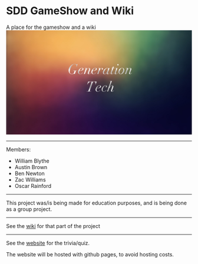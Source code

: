 # SDD GameShow and Wiki
A place for the gameshow and a wiki
![SDD.logo](SDD.logo.png)
***
Members:
- William Blythe
- Austin Brown
- Ben Newton
- Zac Williams
- Oscar Rainford

***
This project was/is being made for education purposes, and is being done as a group project.
***
See the [wiki](https://github.com/willyb321/SDD-GameShow-Wiki/wiki) for that part of the project
***
See the [website](http://willyb321.github.io/SDD-GameShow-Wiki/) for the trivia/quiz.

The website will be hosted with github pages, to avoid hosting costs.
